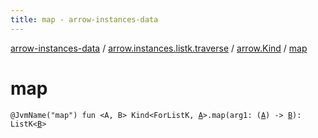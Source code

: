 ```yaml
---
title: map - arrow-instances-data
---
```


[arrow-instances-data](../../index.html) / [arrow.instances.listk.traverse](../index.html) / [arrow.Kind](index.html) / [map](./map.html)

# map

`@JvmName("map") fun <A, B> Kind<ForListK, `[`A`](map.html#A)`>.map(arg1: (`[`A`](map.html#A)`) -> `[`B`](map.html#B)`): ListK<`[`B`](map.html#B)`>`